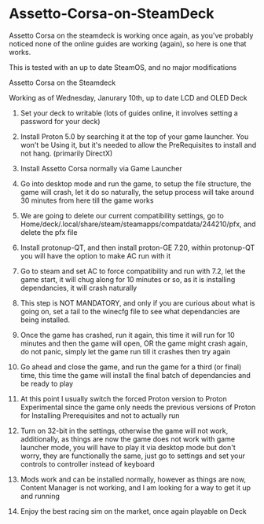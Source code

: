 # Assetto-Corsa-on-SteamDeck
Assetto Corsa on the steamdeck is working once again, as you've probably noticed none of the online guides are working (again), so here is one that works.

This is tested with an up to date SteamOS, and no major modifications


Assetto Corsa on the Steamdeck

Working as of Wednesday, Janurary 10th, up to date LCD and OLED Deck

1. Set your deck to writable (lots of guides online, it involves setting a password for your deck)

2. Install Proton 5.0 by searching it at the top of your game launcher. You won't be Using it, but it's needed to allow the PreRequisites to install and not hang. (primarily DirectX)

3. Install Assetto Corsa normally via Game Launcher 

4. Go into desktop mode and run the game, to setup the file structure, the game will crash, let it do so naturally, the setup process will take around 30 minutes from here till the game works

5. We are going to delete our current compatibility settings, go to Home/deck/.local/share/steam/steamapps/compatdata/244210/pfx, and delete the pfx file

6. Install protonup-QT, and then install proton-GE 7.20, within protonup-QT you will have the option to make AC run with it

7. Go to steam and set AC to force compatibility and run with 7.2, let the game start, it will chug along for 10 minutes or so, as it is installing dependancies, it will crash naturally

8. This step is NOT MANDATORY, and only if you are curious about what is going on, set a tail to the winecfg file to see what dependancies are being installed. 

9. Once the game has crashed, run it again, this time it will run for 10 minutes and then the game will open, OR the game might crash again, do not panic, simply let the game run till it crashes then try again

10. Go ahead and close the game, and run the game for a third (or final) time, this time the game will install the final batch of dependancies and be ready to play

11. At this point I usually switch the forced Proton version to Proton Experimental since the game only needs the previous versions of Proton for Installing Prerequisites and not to actually run

12. Turn on 32-bit in the settings, otherwise the game will not work, additionally, as things are now the game does not work with game launcher mode, you will have to play it via desktop mode but don't worry, they are functionally the same, just go to settings and set your controls to controller instead of 
keyboard

13. Mods work and can be installed normally, however as things are now, Content Manager is not working, and I am looking for a way to get it up and running

14. Enjoy the best racing sim on the market, once again playable on Deck
